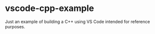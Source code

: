 # vscode-cpp-example
Just an example of building a C++ using VS Code intended for reference purposes.
